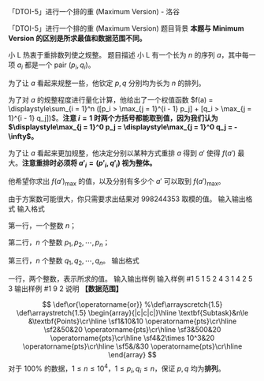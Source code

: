 



「DTOI-5」进行一个排的重 (Maximum Version) - 洛谷














「DTOI-5」进行一个排的重 (Maximum Version)
题目背景
**本题与 Minimum Version 的区别是所求最值和数据范围不同。**

小 L 热衷于重排数列使之规整。
题目描述
小 L 有一个长为 $n$ 的序列 $a$，其中每一项 $a_i$ 都是一个 pair $(p_i, q_i)$。

为了让 $a$ 看起来规整一些，他钦定 $p, q$ 分别均为长为 $n$ 的排列。

为了对 $a$ 的规整程度进行量化计算，他给出了一个权值函数 $f(a) = \displaystyle\sum_{i = 1}^n ([p_i > \max_{j = 1}^{i - 1} p_j] + [q_i > \max_{j = 1}^{i - 1} q_j])$。**注意 $i = 1$ 时两个方括号都能取到值，因为我们认为 $\displaystyle\max_{j = 1}^0 p_j = \displaystyle\max_{j = 1}^0 q_j = -\infty$。**

为了让 $a$ 看起来更加规整，他决定分别以某种方式重排 $a$ 得到 $a'$ 使得 $f(a')$ 最大。**注意重排时必须将 $a'_i = (p'_i, q'_i)$ 视为整体。**

他希望你求出 $f(a')_{\max}$ 的值，以及分别有多少个 $a'$ 可以取到 $f(a')_{\max}$。

由于方案数可能很大，你只需要求出结果对 $998244353$ 取模的值。
输入输出格式
输入格式

第一行，一个整数 $n$；

第二行，$n$ 个整数 $p_1, p_2, \cdots, p_n$；

第三行，$n$ 个整数 $q_1, q_2, \cdots, q_n$。
输出格式

一行，两个整数，表示所求的值。
输入输出样例
输入样例 #1
5
1 5 2 4 3
1 4 2 5 3
输出样例 #1
9 2
说明
**【数据范围】**

$$
\def\or{\operatorname{or}}
%\def\arrayscretch{1.5}
\def\arraystretch{1.5}
\begin{array}{|c|c|c|}\hline
\textbf{Subtask}&n\le &\textbf{Points}\cr\hline
\sf1&10&10 \operatorname{pts}\cr\hline
\sf2&50&20 \operatorname{pts}\cr\hline
\sf3&500&20 \operatorname{pts}\cr\hline
\sf4&2\times 10^3&20 \operatorname{pts}\cr\hline
\sf5&/&30 \operatorname{pts}\cr\hline
\end{array}
$$
对于 $100\%$ 的数据，$1 \leq n \leq 10^4$，$1 \leq p_i, q_i \leq n$，保证 $p, q$ 均为**排列**。






